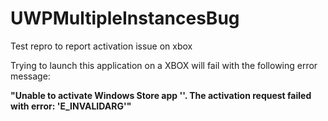 # UWPMultipleInstancesBug
Test repro to report activation issue on xbox

Trying to launch this application on a XBOX will fail with the following error message:

**"Unable to activate Windows Store app ''. The activation request failed with error: 'E_INVALIDARG'"**